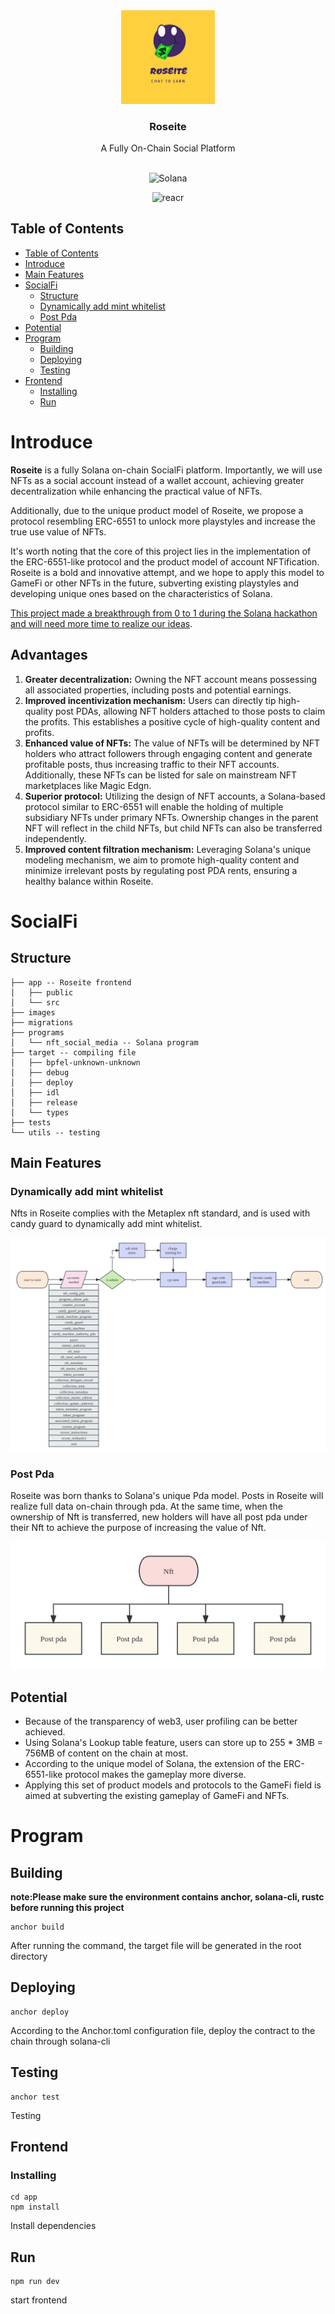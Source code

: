 <div align="center">
  <img src="./images/logo.jpg" width="150px">
</div>

<h3 align="center">Roseite</h3>

<p align="center">
   A Fully On-Chain Social Platform
  <br>
  <br>
</p>

<p align="center">
   <img alt="Solana" src="https://i.imgur.com/IKyzQ6T.png" width="250" />
</p>

<p align="center">
  <img src="https://img.shields.io/badge/React-20232A?style=for-the-badge&logo=react&logoColor=61DAFB" width="120px" height="28px" alt="reacr" />
</p>

## Table of Contents
- [Table of Contents](#table-of-contents)
- [Introduce](#introduce)
- [Main Features](#main-features)
- [SocialFi](#socialFi)
  - [Structure](#structure)
  - [Dynamically add mint whitelist](#dynamically-add-mint-whitelist)
  - [Post Pda](#post-pda)
- [Potential](#potential)
- [Program](#program)
  - [Building](#building)
  - [Deploying](#deploying)
  - [Testing](#testing)
- [Frontend](#frontend)
  - [Installing](#installing)
  - [Run](#run)
  



  
 


# Introduce

**Roseite** is a fully Solana on-chain SocialFi platform. Importantly, we will use NFTs as a social account instead of a wallet account, achieving greater decentralization while enhancing the practical value of NFTs.

Additionally, due to the unique product model of Roseite, we propose a protocol resembling ERC-6551 to unlock more playstyles and increase the true use value of NFTs.

It's worth noting that the core of this project lies in the implementation of the ERC-6551-like protocol and the product model of account NFTification. Roseite is a bold and innovative attempt, and we hope to apply this model to GameFi or other NFTs in the future, subverting existing playstyles and developing unique ones based on the characteristics of Solana.

<u>This project made a breakthrough from 0 to 1 during the Solana hackathon and will need more time to realize our ideas</u>.



## Advantages

1. **Greater decentralization:** Owning the NFT account means possessing all associated properties, including posts and potential earnings.
2. **Improved incentivization mechanism:** Users can directly tip high-quality post PDAs, allowing NFT holders attached to those posts to claim the profits. This establishes a positive cycle of high-quality content and profits.
3. **Enhanced value of NFTs:** The value of NFTs will be determined by NFT holders who attract followers through engaging content and generate profitable posts, thus increasing traffic to their NFT accounts. Additionally, these NFTs can be listed for sale on mainstream NFT marketplaces like Magic Edgn.
4. **Superior protocol:** Utilizing the design of NFT accounts, a Solana-based protocol similar to ERC-6551 will enable the holding of multiple subsidiary NFTs under primary NFTs. Ownership changes in the parent NFT will reflect in the child NFTs, but child NFTs can also be transferred independently.
5. **Improved content filtration mechanism:** Leveraging Solana's unique modeling mechanism, we aim to promote high-quality content and minimize irrelevant posts by regulating post PDA rents, ensuring a healthy balance within Roseite.




# SocialFi



## Structure
```
├── app -- Roseite frontend
│   ├── public
│   └── src
├── images
├── migrations
├── programs
│   └── nft_social_media -- Solana program
├── target -- compiling file
│   ├── bpfel-unknown-unknown
│   ├── debug
│   ├── deploy
│   ├── idl
│   ├── release
│   └── types
├── tests
└── utils -- testing
```

## Main Features

### Dynamically add mint whitelist

Nfts in Roseite complies with the Metaplex nft standard, and is used with candy guard to dynamically add mint whitelist.

![image-20231010155818315](./images/image-20231010155818315.png)



### Post Pda

Roseite was born thanks to Solana's unique Pda model. Posts in Roseite will realize full data on-chain through pda. At the same time, when the ownership of Nft is transferred, new holders will have all post pda under their Nft to achieve the purpose of increasing the value of Nft.

![post](./images/post.png)



## Potential

- Because of the transparency of web3, user profiling can be better achieved.
- Using Solana's Lookup table feature, users can store up to 255 * 3MB = 756MB of content on the chain at most.
- According to the unique model of Solana, the extension of the ERC-6551-like protocol makes the gameplay more diverse.
- Applying this set of product models and protocols to the GameFi field is aimed at subverting the existing gameplay of GameFi and NFTs.



# Program

## Building

**note:Please make sure the environment contains anchor, solana-cli, rustc before running this project**

```
anchor build
```

After running the command, the target file will be generated in the root directory



## Deploying

```
anchor deploy
```

According to the Anchor.toml configuration file, deploy the contract to the chain through solana-cli



## Testing

```
anchor test
```

Testing



## Frontend

### Installing

```
cd app
npm install
```

Install dependencies



## Run

```
npm run dev
```

start frontend
